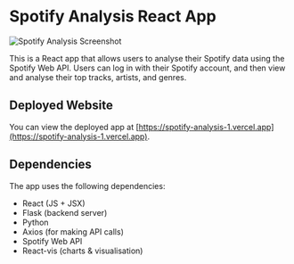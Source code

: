 # Spotify Analysis React App

![Spotify Analysis Screenshot](https://github.com/ben-oldham1/spotify_analysis/blob/master/frontend/screenshots/LoginScreen.png)

This is a React app that allows users to analyse their Spotify data using the Spotify Web API. Users can log in with their Spotify account, and then view and analyse their top tracks, artists, and genres.

## Deployed Website

You can view the deployed app at [https://spotify-analysis-1.vercel.app](https://spotify-analysis-1.vercel.app).

## Dependencies

The app uses the following dependencies:

- React (JS + JSX)
- Flask (backend server)
- Python
- Axios (for making API calls)
- Spotify Web API
- React-vis (charts & visualisation) 
